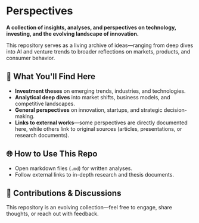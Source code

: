 # Perspectives  

**A collection of insights, analyses, and perspectives on technology, investing, and the evolving landscape of innovation.**  

This repository serves as a living archive of ideas—ranging from deep dives into AI and venture trends to broader reflections on markets, products, and consumer behavior.  

## 🔹 What You'll Find Here  

- **Investment theses** on emerging trends, industries, and technologies.  
- **Analytical deep dives** into market shifts, business models, and competitive landscapes.  
- **General perspectives** on innovation, startups, and strategic decision-making.  
- **Links to external works**—some perspectives are directly documented here, while others link to original sources (articles, presentations, or research documents).  

## 🌐 How to Use This Repo  

<!-- - Browse the folders to explore different topics. -->
- Open markdown files (`.md`) for written analyses.  
- Follow external links to in-depth research and thesis documents.  

## 🤝 Contributions & Discussions  

This repository is an evolving collection—feel free to engage, share thoughts, or reach out with feedback.  
